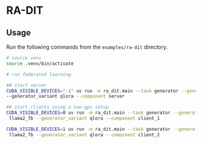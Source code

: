 # RA-DIT

## Usage

Run the following commands from the `examples/ra-dit` directory.

```sh
# source venv
source .venv/bin/activate

# run federated learning

## start server
CUDA_VISIBLE_DEVICES="-1" uv run -m ra_dit.main --task generator --generator_id llama2_7b \
--generator_variant qlora --component server

## start clients using a two-gpu setup
CUDA_VISIBLE_DEVICES=0 uv run -m ra_dit.main --task generator --generator_id \
 llama2_7b --generator_variant qlora --component client_1

CUDA_VISIBLE_DEVICES=1 uv run -m ra_dit.main --task generator --generator_id \
 llama2_7b --generator_variant qlora --component client_2
```
